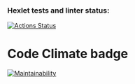 ### Hexlet tests and linter status:
[![Actions Status](https://github.com/DizzyProtos/python-project-lvl1/workflows/hexlet-check/badge.svg)](https://github.com/DizzyProtos/python-project-lvl1/actions)

# Code Climate badge
[![Maintainability](https://api.codeclimate.com/v1/badges/a99a88d28ad37a79dbf6/maintainability)](https://codeclimate.com/github/codeclimate/codeclimate/maintainability)